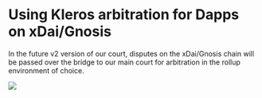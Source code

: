 # Using Kleros arbitration for Dapps on xDai/Gnosis

In the future v2 version of our court, disputes on the xDai/Gnosis chain will be passed over the bridge to our main court for arbitration in the rollup environment of choice.

![](../../.gitbook/assets/kleros\_reality.eth\_arbitration\_for\_omen\_on\_xdai.png)
